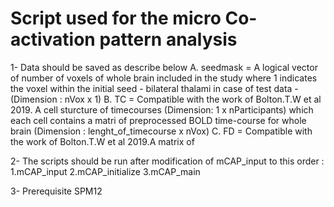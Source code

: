 # Script used for the micro Co-activation pattern analysis
1- Data should be saved as describe below 
A. seedmask = A logical vector of number of voxels of whole brain included in the study where 1 indicates the voxel within the initial seed -  bilateral thalami in case of test data -(Dimension : nVox x 1)
B. TC = Compatible with the work of Bolton.T.W et al 2019. A cell sturcture of timecourses (Dimension: 1 x nParticipants) which each cell contains a matri of preprocessed BOLD time-course for whole brain (Dimension : lenght_of_timecourse x nVox)
C. FD = Compatible with the work of Bolton.T.W et al 2019.A matrix of

2- The scripts should be run after modification of mCAP_input to this order :
1.mCAP_input
2.mCAP_initialize
3.mCAP_main

3- Prerequisite
SPM12
